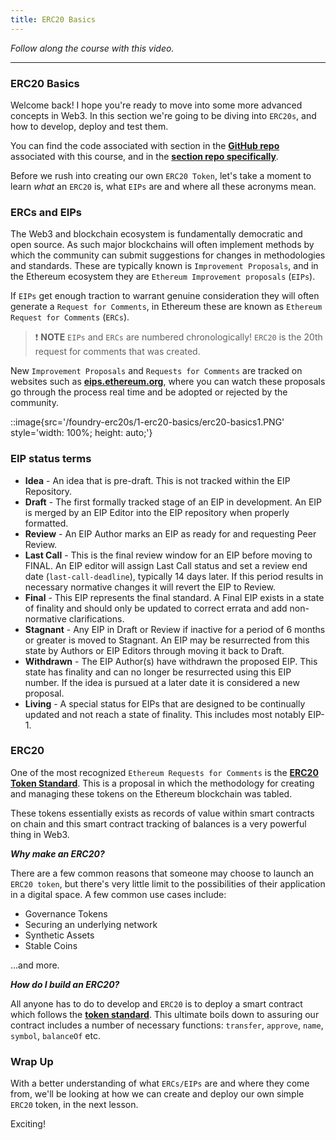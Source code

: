 ```yaml
---
title: ERC20 Basics
---
```


_Follow along the course with this video._

---

### ERC20 Basics

Welcome back! I hope you're ready to move into some more advanced concepts in Web3. In this section we're going to be diving into `ERC20s`, and how to develop, deploy and test them.

You can find the code associated with section in the [**GitHub repo**](https://github.com/Cyfrin/foundry-full-course-cu) associated with this course, and in the [**section repo specifically**](https://github.com/Cyfrin/foundry-erc20-cu).

Before we rush into creating our own `ERC20 Token`, let's take a moment to learn _what_ an `ERC20` is, what `EIPs` are and where all these acronyms mean.

### ERCs and EIPs

The Web3 and blockchain ecosystem is fundamentally democratic and open source. As such major blockchains will often implement methods by which the community can submit suggestions for changes in methodologies and standards. These are typically known is `Improvement Proposals`, and in the Ethereum ecosystem they are `Ethereum Improvement proposals` (`EIPs`).

If `EIPs` get enough traction to warrant genuine consideration they will often generate a `Request for Comments`, in Ethereum these are known as `Ethereum Request for Comments` (`ERCs`).

> ❗ **NOTE**
> `EIPs` and `ERCs` are numbered chronologically! `ERC20` is the 20th request for comments that was created.

New `Improvement Proposals` and `Requests for Comments` are tracked on websites such as [**eips.ethereum.org**](https://eips.ethereum.org/), where you can watch these proposals go through the process real time and be adopted or rejected by the community.

::image{src='/foundry-erc20s/1-erc20-basics/erc20-basics1.PNG' style='width: 100%; height: auto;'}

### EIP status terms

- **Idea** - An idea that is pre-draft. This is not tracked within the EIP Repository.
- **Draft** - The first formally tracked stage of an EIP in development. An EIP is merged by an EIP Editor into the EIP repository when properly formatted.
- **Review** - An EIP Author marks an EIP as ready for and requesting Peer Review.
- **Last Call** - This is the final review window for an EIP before moving to FINAL. An EIP editor will assign Last Call status and set a review end date (`last-call-deadline`), typically 14 days later. If this period results in necessary normative changes it will revert the EIP to Review.
- **Final** - This EIP represents the final standard. A Final EIP exists in a state of finality and should only be updated to correct errata and add non-normative clarifications.
- **Stagnant** - Any EIP in Draft or Review if inactive for a period of 6 months or greater is moved to Stagnant. An EIP may be resurrected from this state by Authors or EIP Editors through moving it back to Draft.
- **Withdrawn** - The EIP Author(s) have withdrawn the proposed EIP. This state has finality and can no longer be resurrected using this EIP number. If the idea is pursued at a later date it is considered a new proposal.
- **Living** - A special status for EIPs that are designed to be continually updated and not reach a state of finality. This includes most notably EIP-1.


### ERC20

One of the most recognized `Ethereum Requests for Comments` is the [**ERC20 Token Standard**](https://eips.ethereum.org/EIPS/eip-20). This is a proposal in which the methodology for creating and managing these tokens on the Ethereum blockchain was tabled.

These tokens essentially exists as records of value within smart contracts on chain and this smart contract tracking of balances is a very powerful thing in Web3.

**_Why make an ERC20?_**

There are a few common reasons that someone may choose to launch an `ERC20 token`, but there's very little limit to the possibilities of their application in a digital space. A few common use cases include:

- Governance Tokens
- Securing an underlying network
- Synthetic Assets
- Stable Coins

...and more.

**_How do I build an ERC20?_**

All anyone has to do to develop and `ERC20` is to deploy a smart contract which follows the [**token standard**](https://eips.ethereum.org/EIPS/eip-20). This ultimate boils down to assuring our contract includes a number of necessary functions: `transfer`, `approve`, `name`, `symbol`, `balanceOf` etc.

### Wrap Up

With a better understanding of what `ERCs/EIPs` are and where they come from, we'll be looking at how we can create and deploy our own simple `ERC20` token, in the next lesson.

Exciting!
